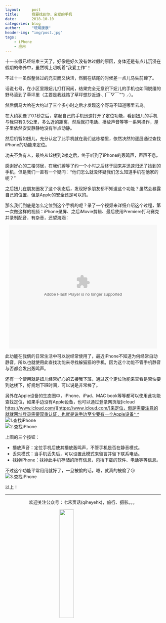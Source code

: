 ```yaml
---
layout:     post
title:      我要找到你，亲爱的手机
date:       2018-10-10
categories: blog
author:     "琉璃康康"
header-img: "img/post.jpg"
tags:
    - iPhone
    - 应用
---
```


<style>
img{
  display:block;
  margin:0
  auto;
}
</style>

<meta name="referrer" content="never">

十一长假已经结束三天了，好像是好久没有休过假的原因，身体还是有点儿沉浸在假期的修养中，虽然嘴上叨叨着“我爱工作”！

不过十一虽然整体过的充实而又快活，然鹅在结尾的时候差一点儿马失前蹄了。

话说七号，在小区里跟妞儿打打闹闹，结果完全无意识下妞儿的手机也如同脱缰的野马滚到了草坪里（主要是我践踏了草坪想抄近道╮(￣▽￣"")╭）。

然后俩马大哈在大约过了三个多小时之后才发现这个野马不知道哪里去鸟。

在大约犹豫了0.1秒之后，拿起自己的手机迅速打开了定位功能，看到妞儿的手机与我只有0.5公里，多么近的距离，然后就打电话、播放声音等等一系列操作，屋子里依然安安静静地没有半点动静。

然后机智如妞儿，充分认定了此手机就在我们这栋楼里，依然决然的逐层通过查找iPhone的功能来定位。

功夫不负有人，最终从12楼到2楼之后，终于听到了iPhone的轰鸣声，声声不息。

感谢好心的二楼邻居，在我们蹲等了约一个小时之后终于回来并迅速归还了捡到的手机，但是我们一直有一个疑问：“他们怎么就没怀疑我们怎么知道手机在他家的呢？”

之后妞儿在朋友圈发了这个状态后，发现好多朋友都不知道这个功能？虽然会暴露自己的位置，但是Apple的安全还是可以的。

那么我们到底是怎么定位到这个手机的呢？录了一个视频来详细介绍这个过程，第一次做这样的视频：iPhone录屏、之后iMovie剪辑、最后使用Premiere打马赛克并录制配音，有杂音，还望海涵：
<div align="center">
    <embed src="https://imgcache.qq.com/tencentvideo_v1/playerv3/TPout.swf?max_age=86400&v=20161117&vid=l07366rqbtb&auto=0" allowFullScreen="true" quality="high" width="480" height="400" align="middle" allowScriptAccess="always" type="application/x-shockwave-flash"></embed>
</div>

此功能在我俩的日常生活中可以说经常使用了，最近iPhone不知道为何经常自动静音，所以也就使用此查找功能来寻找躲猫猫的手机，因为这个功能不管手机静音与否都会发出轰鸣声。

还有一个使用就是妞儿经常好心的去接我下班，通过这个定位功能来查看是否快要到达楼下，好规划下班时间，可以说是非常棒了。

另外在Apple设备的生态圈中，iPhone、iPad、MAC book等等都可以使用此功能查找定位，如果手边没有Apple设备，也可以通过登录网页版[icloud https://www.icloud.com/][https://www.icloud.com/]来定位，但是需要注意的就就网址登录需要双重认证，也就是说手边至少要有一个Apple设备^_^
![1.查找iPhone][1]
![2.查找iPhone][2]

上图的三个按钮：

- 播放声音：定位手机后使其播放轰鸣声，不管手机是否在静音模式。
- 丢失模式：当手机丢失后，可以设置此模式来留言并留下联系电话。
- 抹掉iPhone：抹掉此手机存储的所有信息，包括下载的软件、电话等等信息。

不过这个功能平常用用就好了，一旦被偷的话，嗯，就真的被偷了😢
![3.查找iPhone][3]

以上！

------------
<p align="center">欢迎关注公众号：七禾页话(qiheyehk)，旅行、摄影。。。</p>
<img src="https://mmbiz.qpic.cn/mmbiz_jpg/QqiaFS6NT0eD1g2UjYu4VfCGHmbhgVqOAnNnJQfN7ZhRVUCopYOsfpPtIEB95VNEqu8trAxJXzGDg01ka6z6wzQ/0?wx_fmt=jpeg" width="30%" />

  [1]: https://mmbiz.qpic.cn/mmbiz_jpg/QqiaFS6NT0eCULm44YqX8TW47f6J2NzTqIXOjcfk1j4f3qFJniauNZU5sU5CMVRbA599mW1MtmXuBicN4CSkh0iaIA/0?wx_fmt=jpeg
  [2]: https://mmbiz.qpic.cn/mmbiz_jpg/QqiaFS6NT0eCULm44YqX8TW47f6J2NzTqibibReD88xmkn3y78BrQUznMId0tw1kR6wj1to3ouZjaxAL4W6Ywrm6A/0?wx_fmt=jpeg
  [3]: https://mmbiz.qpic.cn/mmbiz_jpg/QqiaFS6NT0eCULm44YqX8TW47f6J2NzTqfKMDaMrYV3gowAhoCaobjtaoeZLMSEM5LxNC8ibGFic3UfH7zIefhwpQ/0?wx_fmt=jpeg


